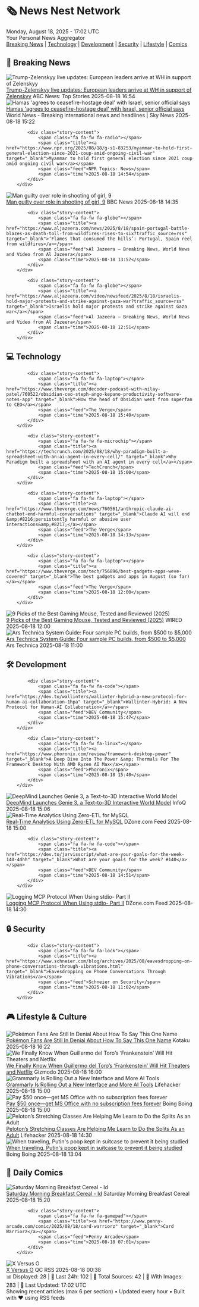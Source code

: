 <!-- Processing 54 RSS feeds at 2025-08-18 17:02:38 UTC -->
<!-- Processing: XKCD -->
<!-- Processing: Penny Arcade -->
<!-- Processing: Garfield -->
<!-- Processing: Cyanide & Happiness -->
<!-- Processing: Dinosaur Comics -->
<!-- Processing: BBC Breaking News -->
<!-- Processing: CBC News -->
<!-- Error processing https://rss.cbc.ca/lineup/topstories.xml: The read operation timed out -->
<!-- Processing: Reuters Top News -->
<!-- Processing: Reuters World News -->
<!-- Processing: ABC News Breaking -->
<!-- Processing: Slashdot -->
<!-- Processing: StackOverflow Blog -->
<!-- Processing: Phoronix Linux News -->
<!-- Processing: It's FOSS -->
<!-- Processing: DistroWatch -->
<!-- Processing: Linux.com -->
<!-- Processing: Ubuntu Blog -->
<!-- Processing: InfoQ -->
<!-- Processing: Coding Horror -->
<!-- Processing: Kotaku -->
<!-- Generated 3 new posts out of 20 feeds processed -->
<div class="newspaper-header">
    <h1 class="newspaper-title">🗞️ News Nest Network</h1>
    <div class="newspaper-date">Monday, August 18, 2025 - 17:02 UTC</div>
    <div class="newspaper-subtitle">Your Personal News Aggregator</div>
</div>

<div class="newspaper-nav">
    <a href="#breaking">Breaking News</a> |
    <a href="#tech">Technology</a> |
    <a href="#dev">Development</a> |
    <a href="#security">Security</a> |
    <a href="#lifestyle">Lifestyle</a> |
    <a href="#webcomics">Comics</a>
</div>

<div class="news-section breaking-news" id="breaking">
<h2 class="section-header">🚨 Breaking News</h2>
<div class="stories-container">
<div class="story">
            <img src="https://s.abcnews.com/images/US/Leyen-1-gty-gmh-250818_1755535265793_hpMain_4x3t_384.jpg" alt="Trump-Zelenskyy live updates: European leaders arrive at WH in support of Zelenskyy" class="story-image" loading="lazy" onerror="this.style.display='none'">
            <div class="story-content">
                <span class="fa fa-fw fa-tv"></span>
                <span class="title"><a href="https://abcnews.go.com/Politics/live-updates/trump-admin-live-updates/?id=124734940" target="_blank">Trump-Zelenskyy live updates: European leaders arrive at WH in support of Zelenskyy</a></span>
                <span class="feed">ABC News: Top Stories</span>
                <span class="time">2025-08-18 16:54</span>
            </div>
        </div>
<div class="story">
            <img src="https://e3.365dm.com/25/04/1920x1080/skynews-breaking-news-breaking_6875336.png?20250707143109" alt="Hamas &#x27;agrees to ceasefire-hostage deal&#x27; with Israel, senior official says" class="story-image" loading="lazy" onerror="this.style.display='none'">
            <div class="story-content">
                <span class="fa fa-fw fa-satellite"></span>
                <span class="title"><a href="https://news.sky.com/story/hamas-agrees-to-ceasefire-hostage-deal-with-israel-senior-official-says-13414166" target="_blank">Hamas &#x27;agrees to ceasefire-hostage deal&#x27; with Israel, senior official says</a></span>
                <span class="feed">World News - Breaking international news and headlines | Sky News</span>
                <span class="time">2025-08-18 15:22</span>
            </div>
        </div>
<div class="story">
            
            <div class="story-content">
                <span class="fa fa-fw fa-radio"></span>
                <span class="title"><a href="https://www.npr.org/2025/08/18/g-s1-83253/myanmar-to-hold-first-general-election-since-2021-coup-amid-ongoing-civil-war" target="_blank">Myanmar to hold first general election since 2021 coup amid ongoing civil war</a></span>
                <span class="feed">NPR Topics: News</span>
                <span class="time">2025-08-18 14:54</span>
            </div>
        </div>
<div class="story">
            <img src="https://ichef.bbci.co.uk/ace/standard/240/cpsprodpb/7b75/live/52b5af20-7c28-11f0-83cc-c5da98c419b8.jpg" alt="Man guilty over role in shooting of girl, 9" class="story-image" loading="lazy" onerror="this.style.display='none'">
            <div class="story-content">
                <span class="fa fa-fw fa-flag"></span>
                <span class="title"><a href="https://www.bbc.com/news/articles/c939v7gejlpo?at_medium=RSS&at_campaign=rss" target="_blank">Man guilty over role in shooting of girl, 9</a></span>
                <span class="feed">BBC News</span>
                <span class="time">2025-08-18 14:35</span>
            </div>
        </div>
<div class="story">
            
            <div class="story-content">
                <span class="fa fa-fw fa-globe"></span>
                <span class="title"><a href="https://www.aljazeera.com/news/2025/8/18/spain-portugal-battle-blazes-as-death-toll-from-wildfires-rises-to-six?traffic_source=rss" target="_blank">‘Flames that consumed the hills’: Portugal, Spain reel from wildfires</a></span>
                <span class="feed">Al Jazeera – Breaking News, World News and Video from Al Jazeera</span>
                <span class="time">2025-08-18 13:57</span>
            </div>
        </div>
<div class="story">
            
            <div class="story-content">
                <span class="fa fa-fw fa-globe"></span>
                <span class="title"><a href="https://www.aljazeera.com/video/newsfeed/2025/8/18/israelis-hold-major-protests-and-strike-against-gaza-war?traffic_source=rss" target="_blank">Israelis hold major protests and strike against Gaza war</a></span>
                <span class="feed">Al Jazeera – Breaking News, World News and Video from Al Jazeera</span>
                <span class="time">2025-08-18 12:51</span>
            </div>
        </div>
</div>
</div>
<div class="news-section tech-news" id="tech">
<h2 class="section-header">💻 Technology</h2>
<div class="stories-container">
<div class="story">
            
            <div class="story-content">
                <span class="fa fa-fw fa-laptop"></span>
                <span class="title"><a href="https://www.theverge.com/decoder-podcast-with-nilay-patel/760522/obsidian-ceo-steph-ango-kepano-productivity-software-notes-app" target="_blank">How the head of Obsidian went from superfan to CEO</a></span>
                <span class="feed">The Verge</span>
                <span class="time">2025-08-18 15:40</span>
            </div>
        </div>
<div class="story">
            
            <div class="story-content">
                <span class="fa fa-fw fa-microchip"></span>
                <span class="title"><a href="https://techcrunch.com/2025/08/18/why-paradigm-built-a-spreadsheet-with-an-ai-agent-in-every-cell/" target="_blank">Why Paradigm built a spreadsheet with an AI agent in every cell</a></span>
                <span class="feed">TechCrunch</span>
                <span class="time">2025-08-18 15:00</span>
            </div>
        </div>
<div class="story">
            
            <div class="story-content">
                <span class="fa fa-fw fa-laptop"></span>
                <span class="title"><a href="https://www.theverge.com/news/760561/anthropic-claude-ai-chatbot-end-harmful-conversations" target="_blank">Claude AI will end &amp;#8216;persistently harmful or abusive user interactions&amp;#8217;</a></span>
                <span class="feed">The Verge</span>
                <span class="time">2025-08-18 14:13</span>
            </div>
        </div>
<div class="story">
            
            <div class="story-content">
                <span class="fa fa-fw fa-laptop"></span>
                <span class="title"><a href="https://www.theverge.com/tech/756896/best-gadgets-apps-weve-covered" target="_blank">The best gadgets and apps in August (so far)</a></span>
                <span class="feed">The Verge</span>
                <span class="time">2025-08-18 12:00</span>
            </div>
        </div>
<div class="story">
            <img src="https://media.wired.com/photos/68a02b2f0f0d8eb47079908b/master/pass/The%20Best%20Gaming%20Mouse.png" alt="9 Picks of the Best Gaming Mouse, Tested and Reviewed (2025)" class="story-image" loading="lazy" onerror="this.style.display='none'">
            <div class="story-content">
                <span class="fa fa-fw fa-bolt"></span>
                <span class="title"><a href="https://www.wired.com/gallery/best-gaming-mouse/" target="_blank">9 Picks of the Best Gaming Mouse, Tested and Reviewed (2025)</a></span>
                <span class="feed">WIRED</span>
                <span class="time">2025-08-18 12:00</span>
            </div>
        </div>
<div class="story">
            <img src="https://cdn.arstechnica.net/wp-content/uploads/2025/08/IMG_2568-500x500.jpeg" alt="Ars Technica System Guide: Four sample PC builds, from $500 to $5,000" class="story-image" loading="lazy" onerror="this.style.display='none'">
            <div class="story-content">
                <span class="fa fa-fw fa-cog"></span>
                <span class="title"><a href="https://arstechnica.com/gadgets/2025/08/ars-technica-system-guide-back-to-pc-building-for-back-to-school/" target="_blank">Ars Technica System Guide: Four sample PC builds, from $500 to $5,000</a></span>
                <span class="feed">Ars Technica</span>
                <span class="time">2025-08-18 11:00</span>
            </div>
        </div>
</div>
</div>
<div class="news-section dev-news" id="dev">
<h2 class="section-header">🛠️ Development</h2>
<div class="stories-container">
<div class="story">
            
            <div class="story-content">
                <span class="fa fa-fw fa-code"></span>
                <span class="title"><a href="https://dev.to/wallinters/wallinter-hybrid-a-new-protocol-for-human-ai-collaboration-1hpa" target="_blank">Wallinter-Hybrid: A New Protocol for Human-AI Collaboration</a></span>
                <span class="feed">DEV Community</span>
                <span class="time">2025-08-18 15:47</span>
            </div>
        </div>
<div class="story">
            
            <div class="story-content">
                <span class="fa fa-fw fa-linux"></span>
                <span class="title"><a href="https://www.phoronix.com/review/framework-desktop-power" target="_blank">A Deep Dive Into The Power &amp; Thermals For The Framework Desktop With AMD Ryzen AI Max</a></span>
                <span class="feed">Phoronix</span>
                <span class="time">2025-08-18 15:40</span>
            </div>
        </div>
<div class="story">
            <img src="https://res.infoq.com/news/2025/08/deepmind-genie-virtual/en/headerimage/generatedHeaderImage-1755270659801.jpg" alt="DeepMind Launches Genie 3, a Text-to-3D Interactive World Model" class="story-image" loading="lazy" onerror="this.style.display='none'">
            <div class="story-content">
                <span class="fa fa-fw fa-info-circle"></span>
                <span class="title"><a href="https://www.infoq.com/news/2025/08/deepmind-genie-virtual/?utm_campaign=infoq_content&utm_source=infoq&utm_medium=feed&utm_term=global" target="_blank">DeepMind Launches Genie 3, a Text-to-3D Interactive World Model</a></span>
                <span class="feed">InfoQ</span>
                <span class="time">2025-08-18 15:06</span>
            </div>
        </div>
<div class="story">
            <img src="https://dz2cdn1.dzone.com/thumbnail?fid=18561912&w=600" alt="Real-Time Analytics Using Zero-ETL for MySQL" class="story-image" loading="lazy" onerror="this.style.display='none'">
            <div class="story-content">
                <span class="fa fa-fw fa-newspaper"></span>
                <span class="title"><a href="https://dzone.com/articles/real-time-analytics-zero-etl-mysql" target="_blank">Real-Time Analytics Using Zero-ETL for MySQL</a></span>
                <span class="feed">DZone.com Feed</span>
                <span class="time">2025-08-18 15:00</span>
            </div>
        </div>
<div class="story">
            
            <div class="story-content">
                <span class="fa fa-fw fa-code"></span>
                <span class="title"><a href="https://dev.to/jarvisscript/what-are-your-goals-for-the-week-140-4dhh" target="_blank">What are your goals for the week? #140</a></span>
                <span class="feed">DEV Community</span>
                <span class="time">2025-08-18 14:51</span>
            </div>
        </div>
<div class="story">
            <img src="https://dz2cdn1.dzone.com/thumbnail?fid=18591253&w=600" alt="Logging MCP Protocol When Using stdio- Part II" class="story-image" loading="lazy" onerror="this.style.display='none'">
            <div class="story-content">
                <span class="fa fa-fw fa-newspaper"></span>
                <span class="title"><a href="https://dzone.com/articles/logging-mcp-protocol-when-using-stdio-part-ii" target="_blank">Logging MCP Protocol When Using stdio- Part II</a></span>
                <span class="feed">DZone.com Feed</span>
                <span class="time">2025-08-18 14:30</span>
            </div>
        </div>
</div>
</div>
<div class="news-section security-news" id="security">
<h2 class="section-header">🔒 Security</h2>
<div class="stories-container">
<div class="story">
            
            <div class="story-content">
                <span class="fa fa-fw fa-lock"></span>
                <span class="title"><a href="https://www.schneier.com/blog/archives/2025/08/eavesdropping-on-phone-conversations-through-vibrations.html" target="_blank">Eavesdropping on Phone Conversations Through Vibrations</a></span>
                <span class="feed">Schneier on Security</span>
                <span class="time">2025-08-18 11:02</span>
            </div>
        </div>
</div>
</div>
<div class="news-section lifestyle-news" id="lifestyle">
<h2 class="section-header">🎮 Lifestyle & Culture</h2>
<div class="stories-container">
<div class="story">
            <img src="https://kotaku.com/app/uploads/2025/08/Rayquaza_M07.jpg" alt="Pokémon Fans Are Still In Denial About How To Say This One Name" class="story-image" loading="lazy" onerror="this.style.display='none'">
            <div class="story-content">
                <span class="fa fa-fw fa-gamepad"></span>
                <span class="title"><a href="https://kotaku.com/pokemon-rayquaza-name-pronounce-how-to-say-anime-2000618230" target="_blank">Pokémon Fans Are Still In Denial About How To Say This One Name</a></span>
                <span class="feed">Kotaku</span>
                <span class="time">2025-08-18 16:22</span>
            </div>
        </div>
<div class="story">
            <img src="https://gizmodo.com/app/uploads/2025/07/Frankenstein-Oscar-Isaac.jpg" alt="We Finally Know When Guillermo del Toro’s ‘Frankenstein’ Will Hit Theaters and Netflix" class="story-image" loading="lazy" onerror="this.style.display='none'">
            <div class="story-content">
                <span class="fa fa-fw fa-computer"></span>
                <span class="title"><a href="https://gizmodo.com/guillermo-del-toro-frankenstein-release-date-theaters-netflix-2000644366" target="_blank">We Finally Know When Guillermo del Toro’s ‘Frankenstein’ Will Hit Theaters and Netflix</a></span>
                <span class="feed">Gizmodo</span>
                <span class="time">2025-08-18 16:00</span>
            </div>
        </div>
<div class="story">
            <img src="https://lifehacker.com/imagery/articles/01K2YQX26NYNCWMCHAQGQYTS4Q/hero-image.jpg" alt="Grammarly Is Rolling Out a New Interface and More AI Tools" class="story-image" loading="lazy" onerror="this.style.display='none'">
            <div class="story-content">
                <span class="fa fa-fw fa-life-ring"></span>
                <span class="title"><a href="https://lifehacker.com/tech/grammarl-has-a-new-interface-and-more-ai-tools?utm_medium=RSS" target="_blank">Grammarly Is Rolling Out a New Interface and More AI Tools</a></span>
                <span class="feed">Lifehacker</span>
                <span class="time">2025-08-18 15:00</span>
            </div>
        </div>
<div class="story">
            <img src="https://i0.wp.com/boingboing.net/wp-content/uploads/2025/08/Microsoft-Office-Professional-2021-for-Windows.jpg?fit=1200%2C800&amp;quality=60&amp;ssl=1" alt="Pay $50 once—get MS Office with no subscription fees forever" class="story-image" loading="lazy" onerror="this.style.display='none'">
            <div class="story-content">
                <span class="fa fa-fw fa-arrow-right"></span>
                <span class="title"><a href="https://boingboing.net/2025/08/18/pay-50-once-get-ms-office-with-no-subscription-fees-forever.html" target="_blank">Pay $50 once—get MS Office with no subscription fees forever</a></span>
                <span class="feed">Boing Boing</span>
                <span class="time">2025-08-18 15:00</span>
            </div>
        </div>
<div class="story">
            <img src="https://lifehacker.com/imagery/articles/01JWRRAFM7THXJCT607Y4S37TC/hero-image.png" alt="Peloton’s Stretching Classes Are Helping Me Learn to Do the Splits As an Adult" class="story-image" loading="lazy" onerror="this.style.display='none'">
            <div class="story-content">
                <span class="fa fa-fw fa-life-ring"></span>
                <span class="title"><a href="https://lifehacker.com/health/peloton-stretching-classes-are-helping-me-do-the-splits?utm_medium=RSS" target="_blank">Peloton’s Stretching Classes Are Helping Me Learn to Do the Splits As an Adult</a></span>
                <span class="feed">Lifehacker</span>
                <span class="time">2025-08-18 14:30</span>
            </div>
        </div>
<div class="story">
            <img src="https://i0.wp.com/boingboing.net/wp-content/uploads/2025/08/TogsDesign-Shutterstock.-.jpg?fit=1080%2C594&amp;quality=60&amp;ssl=1" alt="When traveling, Putin&#x27;s poop kept in suitcase to prevent it being studied" class="story-image" loading="lazy" onerror="this.style.display='none'">
            <div class="story-content">
                <span class="fa fa-fw fa-arrow-right"></span>
                <span class="title"><a href="https://boingboing.net/2025/08/18/when-traveling-putins-poop-kept-in-suitcase-to-prevent-it-being-studied.html" target="_blank">When traveling, Putin&#x27;s poop kept in suitcase to prevent it being studied</a></span>
                <span class="feed">Boing Boing</span>
                <span class="time">2025-08-18 13:04</span>
            </div>
        </div>
</div>
</div>
<div class="news-section webcomics-section" id="webcomics">
<h2 class="section-header">🎨 Daily Comics</h2>
<div class="stories-container">
<div class="story">
            <img src="https://www.smbc-comics.com/comics/1755378695-20250818.png" alt="Saturday Morning Breakfast Cereal - Id" class="story-image" loading="lazy" onerror="this.style.display='none'">
            <div class="story-content">
                <span class="fa fa-fw fa-smile"></span>
                <span class="title"><a href="https://www.smbc-comics.com/comic/id" target="_blank">Saturday Morning Breakfast Cereal - Id</a></span>
                <span class="feed">Saturday Morning Breakfast Cereal</span>
                <span class="time">2025-08-18 15:20</span>
            </div>
        </div>
<div class="story">
            
            <div class="story-content">
                <span class="fa fa-fw fa-gamepad"></span>
                <span class="title"><a href="https://www.penny-arcade.com/comic/2025/08/18/card-warriorz" target="_blank">Card Warriorz</a></span>
                <span class="feed">Penny Arcade</span>
                <span class="time">2025-08-18 07:01</span>
            </div>
        </div>
<div class="story">
            <img src="http://www.questionablecontent.net/comics/5637.png" alt="X Versus O" class="story-image" loading="lazy" onerror="this.style.display='none'">
            <div class="story-content">
                <span class="fa fa-fw fa-music"></span>
                <span class="title"><a href="http://questionablecontent.net/view.php?comic=5637" target="_blank">X Versus O</a></span>
                <span class="feed">QC RSS</span>
                <span class="time">2025-08-18 00:38</span>
            </div>
        </div>
</div>
</div>

<div class="newspaper-footer">
    <div class="stats">
        📊 Displayed: 28 | 📅 Last 24h: 102 | 📡 Total Sources: 42 | 📸 With Images: 283 |
        🔄 Last Updated: 17:02 UTC
    </div>
    <div class="footer-note">
        Showing recent articles (max 6 per section) • Updated every hour • Built with ❤️ using RSS feeds
    </div>
</div>
